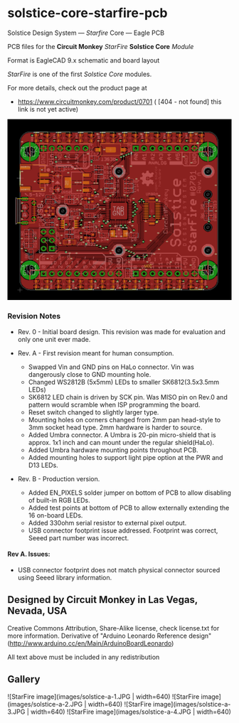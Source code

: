 # solstice-core-starfire-pcb
Solstice Design System —  *Starfire* Core —  Eagle PCB

PCB files for the **Circuit Monkey** *StarFire*  **Solstice Core** *Module*

Format is EagleCAD 9.x schematic and board layout

*StarFire* is one of the first *Solstice Core* modules.

For more details, check out the product page at

  * https://www.circuitmonkey.com/product/0701   ( [404 - not found] this link is not yet active)


![PCB CAD Image](images/pcb-image.png)

### Revision Notes
* Rev. 0 - Initial board design.  This revision was made for evaluation and only
one unit ever made.

* Rev. A - First revision meant for human consumption.
  * Swapped Vin and GND pins on HaLo connector.   Vin was dangerously close to GND mounting hole.
  * Changed WS2812B (5x5mm) LEDs to smaller SK6812(3.5x3.5mm LEDs)
  * SK6812 LED chain is driven by SCK pin.  Was MISO pin on Rev.0 and pattern would scramble when ISP programming the board.
  * Reset switch changed to slightly larger type.
  * Mounting holes on corners changed from 2mm pan head-style to 3mm socket head type.  2mm hardware is harder to source.
  * Added Umbra connector.  A Umbra is 20-pin micro-shield that is approx. 1x1 inch and can mount under the regular shield(HaLo).
  * Added Umbra hardware mounting points throughout PCB.
  * Added mounting holes to support light pipe option at the PWR and D13 LEDs.

* Rev. B - Production version.
  * Added EN_PIXELS solder jumper on bottom of PCB to allow disabling of built-in RGB LEDs.
  * Added test points at bottom of PCB to allow externally extending the 16 on-board LEDs.
  * Added 330ohm serial resistor to external pixel output.
  * USB connector footprint issue addressed.  Footprint was correct, Seeed part number was incorrect.

#### Rev A. Issues:
 * USB connector footprint does not match physical connector sourced using Seeed library information.


## Designed by Circuit Monkey in Las Vegas, Nevada, USA
Creative Commons Attribution, Share-Alike license, check license.txt for more information. Derivative of "Arduino Leonardo Reference design" (http://www.arduino.cc/en/Main/ArduinoBoardLeonardo)

All text above must be included in any redistribution

## Gallery
![StarFire image](images/solstice-a-1.JPG | width=640)
![StarFire image](images/solstice-a-2.JPG | width=640)
![StarFire image](images/solstice-a-3.JPG | width=640)
![StarFire image](images/solstice-a-4.JPG | width=640)
